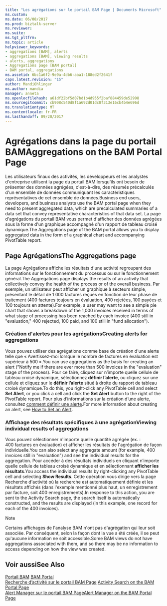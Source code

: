 ```yaml
---
title: "Les agrégations sur le portail BAM Page | Documents Microsoft"
ms.custom: 
ms.date: 06/08/2017
ms.prod: biztalk-server
ms.reviewer: 
ms.suite: 
ms.tgt_pltfrm: 
ms.topic: article
helpviewer_keywords:
- aggregations [BAM], alerts
- aggregations [BAM], viewing results
- alerts, aggregations
- Aggregations page [BAM portal]
- BAM portal, aggregations
ms.assetid: 6bc1a6f2-9e9a-4db6-aaa1-188ed2f2641f
caps.latest.revision: "15"
author: MandiOhlinger
ms.author: mandia
manager: anneta
ms.openlocfilehash: a61df22bf5d07bd1b4d955f2baf884459de52998
ms.sourcegitcommit: cb908c540d8f1a692d01dc8f313e16cb4b4e696d
ms.translationtype: MT
ms.contentlocale: fr-FR
ms.lasthandoff: 09/20/2017
---
```

# <a name="aggregations-on-the-bam-portal-page"></a><span data-ttu-id="e64d2-102">Agrégations dans la page du portail BAM</span><span class="sxs-lookup"><span data-stu-id="e64d2-102">Aggregations on the BAM Portal Page</span></span>
<span data-ttu-id="e64d2-103">Les utilisateurs finaux des activités, les développeurs et les analystes d'entreprise utilisent la page du portail BAM lorsqu'ils ont besoin de présenter des données agrégées, c'est-à-dire, des résumés précalculés d'un ensemble de données communiquant les caractéristiques représentatives de cet ensemble de données.</span><span class="sxs-lookup"><span data-stu-id="e64d2-103">Business end users, developers, and business analysts use the BAM portal page when they need to present aggregated data, which are precalculated summaries of a data set that convey representative characteristics of that data set.</span></span> <span data-ttu-id="e64d2-104">La page d'agrégations du portail BAM vous permet d'afficher des données agrégées sous la forme d'un graphique accompagné d'un rapport de tableau croisé dynamique.</span><span class="sxs-lookup"><span data-stu-id="e64d2-104">The Aggregations page of the BAM portal allows you to display aggregated data in the form of a graphical chart and accompanying PivotTable report.</span></span>  
  
## <a name="the-aggregations-page"></a><span data-ttu-id="e64d2-105">Page Agrégations</span><span class="sxs-lookup"><span data-stu-id="e64d2-105">The Aggregations page</span></span>  
 <span data-ttu-id="e64d2-106">La page Agrégations affiche les résultats d'une activité regroupant des informations sur le fonctionnement du processus ou sur le fonctionnement général.</span><span class="sxs-lookup"><span data-stu-id="e64d2-106">The Aggregations page displays the results of an activity that collectively convey the health of the process or of the overall business.</span></span> <span data-ttu-id="e64d2-107">Par exemple, un utilisateur peut afficher un graphique à secteurs simple, présentant le détail de 1 000 factures reçues en fonction de leur phase de traitement (400 factures toujours en évaluation, 400 rejetées, 100 payées et 100 toujours en attente).</span><span class="sxs-lookup"><span data-stu-id="e64d2-107">For example, a user may want to see a simple pie chart that shows a breakdown of the 1,000 invoices received in terms of what stage of processing has been reached by each invoice (400 still in "evaluation," 400 rejected, 100 paid, and 100 still in "fund allocation").</span></span>  
  
### <a name="creating-alerts-for-aggregations"></a><span data-ttu-id="e64d2-108">Création d'alertes pour les agrégations</span><span class="sxs-lookup"><span data-stu-id="e64d2-108">Creating alerts for aggregations</span></span>  
 <span data-ttu-id="e64d2-109">Vous pouvez utiliser des agrégations comme base de création d'une alerte telle que « Avertissez-moi lorsque le nombre de factures en évaluation est supérieur à 500 ».</span><span class="sxs-lookup"><span data-stu-id="e64d2-109">You can use aggregations as the basis for creating an alert ("Notify me if there are ever more than 500 invoices in the "evaluation" stage of the process).</span></span> <span data-ttu-id="e64d2-110">Pour ce faire, cliquez sur n’importe quelle cellule de tableau croisé dynamique, sélectionnez **définir l’alerte**, ou cliquez sur une cellule et cliquez sur le **définir l’alerte** situé à droite du rapport de tableau croisé dynamique.</span><span class="sxs-lookup"><span data-stu-id="e64d2-110">To do this, you right-click any PivotTable cell and select **Set Alert**, or you click a cell and click the **Set Alert** button to the right of the PivotTable report.</span></span> <span data-ttu-id="e64d2-111">Pour plus d’informations sur la création d’une alerte, consultez [comment définir une alerte](../core/how-to-set-an-alert.md).</span><span class="sxs-lookup"><span data-stu-id="e64d2-111">For more information about creating an alert, see [How to Set an Alert](../core/how-to-set-an-alert.md).</span></span>  
  
### <a name="viewing-individual-results-of-aggregations"></a><span data-ttu-id="e64d2-112">Affichage des résultats spécifiques à une agrégation</span><span class="sxs-lookup"><span data-stu-id="e64d2-112">Viewing individual results of aggregations</span></span>  
 <span data-ttu-id="e64d2-113">Vous pouvez sélectionner n'importe quelle quantité agrégée (ex. : 400 factures en évaluation) et afficher les résultats de l'agrégation de façon individuelle.</span><span class="sxs-lookup"><span data-stu-id="e64d2-113">You can also select any aggregate amount (for example, 400 invoices still in "evaluation") and see the individual results for the aggregation.</span></span> <span data-ttu-id="e64d2-114">Pour accéder à des résultats individuels en cliquant n’importe quelle cellule de tableau croisé dynamique et en sélectionnant **afficher les résultats**.</span><span class="sxs-lookup"><span data-stu-id="e64d2-114">You access the individual results by right-clicking any PivotTable cell and selecting **Show Results**.</span></span> <span data-ttu-id="e64d2-115">Cette opération vous dirige vers la page Recherche d'activité où la recherche est automatiquement définie et les résultats affichés (dans l'exemple mentionné plus haut, un enregistrement par facture, soit 400 enregistrements).</span><span class="sxs-lookup"><span data-stu-id="e64d2-115">In response to this action, you are sent to the Activity Search page, the search itself is automatically constructed, and the results are displayed (in this example, one record for each of the 400 invoices).</span></span>  
  
> [!NOTE]
>  <span data-ttu-id="e64d2-116">Certains affichages de l'analyse BAM n'ont pas d'agrégation qui leur soit associée. Par conséquent, selon la façon dont la vue a été créée, il se peut qu'aucune information ne soit accessible.</span><span class="sxs-lookup"><span data-stu-id="e64d2-116">Some BAM views do not have aggregations associated with them, and so there may be no information to access depending on how the view was created.</span></span>  
  
## <a name="see-also"></a><span data-ttu-id="e64d2-117">Voir aussi</span><span class="sxs-lookup"><span data-stu-id="e64d2-117">See Also</span></span>  
 <span data-ttu-id="e64d2-118">[Portail BAM](../core/bam-portal.md) </span><span class="sxs-lookup"><span data-stu-id="e64d2-118">[BAM Portal](../core/bam-portal.md) </span></span>  
 <span data-ttu-id="e64d2-119">[Recherche d’activité sur le portail BAM Page](../core/activity-search-on-the-bam-portal-page.md) </span><span class="sxs-lookup"><span data-stu-id="e64d2-119">[Activity Search on the BAM Portal Page](../core/activity-search-on-the-bam-portal-page.md) </span></span>  
 [<span data-ttu-id="e64d2-120">Alert Manager sur le portail BAM Page</span><span class="sxs-lookup"><span data-stu-id="e64d2-120">Alert Manager on the BAM Portal Page</span></span>](../core/alert-manager-on-the-bam-portal-page.md)